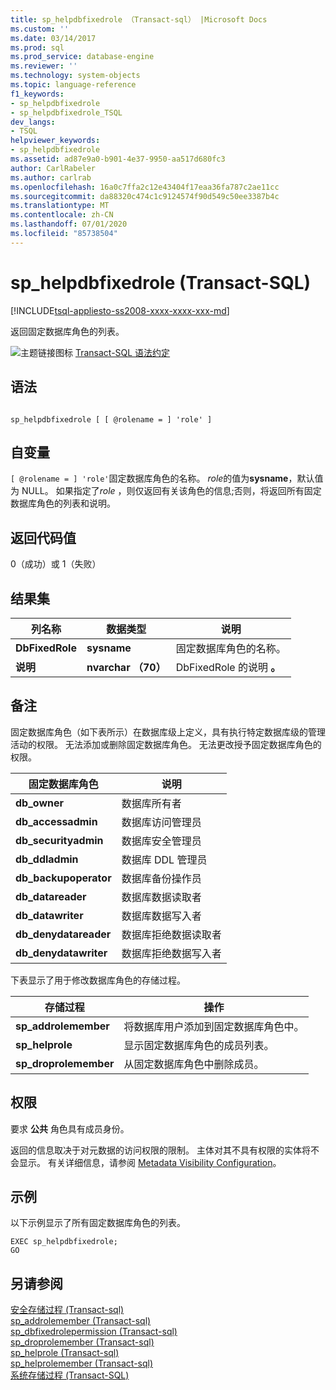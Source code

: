 ```yaml
---
title: sp_helpdbfixedrole （Transact-sql） |Microsoft Docs
ms.custom: ''
ms.date: 03/14/2017
ms.prod: sql
ms.prod_service: database-engine
ms.reviewer: ''
ms.technology: system-objects
ms.topic: language-reference
f1_keywords:
- sp_helpdbfixedrole
- sp_helpdbfixedrole_TSQL
dev_langs:
- TSQL
helpviewer_keywords:
- sp_helpdbfixedrole
ms.assetid: ad87e9a0-b901-4e37-9950-aa517d680fc3
author: CarlRabeler
ms.author: carlrab
ms.openlocfilehash: 16a0c7ffa2c12e43404f17eaa36fa787c2ae11cc
ms.sourcegitcommit: da88320c474c1c9124574f90d549c50ee3387b4c
ms.translationtype: MT
ms.contentlocale: zh-CN
ms.lasthandoff: 07/01/2020
ms.locfileid: "85738504"
---
```

# <a name="sp_helpdbfixedrole-transact-sql"></a>sp_helpdbfixedrole (Transact-SQL)
[!INCLUDE[tsql-appliesto-ss2008-xxxx-xxxx-xxx-md](../../includes/applies-to-version/sqlserver.md)]

  返回固定数据库角色的列表。  
  
 ![主题链接图标](../../database-engine/configure-windows/media/topic-link.gif "“主题链接”图标") [Transact-SQL 语法约定](../../t-sql/language-elements/transact-sql-syntax-conventions-transact-sql.md)  
  
## <a name="syntax"></a>语法  
  
```  
  
sp_helpdbfixedrole [ [ @rolename = ] 'role' ]   
```  
  
## <a name="arguments"></a>自变量  
`[ @rolename = ] 'role'`固定数据库角色的名称。 *role*的值为**sysname**，默认值为 NULL。 如果指定了*role* ，则仅返回有关该角色的信息;否则，将返回所有固定数据库角色的列表和说明。  
  
## <a name="return-code-values"></a>返回代码值  
 0（成功）或 1（失败）  
  
## <a name="result-sets"></a>结果集  
  
|列名称|数据类型|说明|  
|-----------------|---------------|-----------------|  
|**DbFixedRole**|**sysname**|固定数据库角色的名称。|  
|**说明**|**nvarchar （70）**|DbFixedRole 的说明 **。**|  
  
## <a name="remarks"></a>备注  
 固定数据库角色（如下表所示）在数据库级上定义，具有执行特定数据库级的管理活动的权限。 无法添加或删除固定数据库角色。 无法更改授予固定数据库角色的权限。  
  
|固定数据库角色|说明|  
|-------------------------|-----------------|  
|**db_owner**|数据库所有者|  
|**db_accessadmin**|数据库访问管理员|  
|**db_securityadmin**|数据库安全管理员|  
|**db_ddladmin**|数据库 DDL 管理员|  
|**db_backupoperator**|数据库备份操作员|  
|**db_datareader**|数据库数据读取者|  
|**db_datawriter**|数据库数据写入者|  
|**db_denydatareader**|数据库拒绝数据读取者|  
|**db_denydatawriter**|数据库拒绝数据写入者|  
  
 下表显示了用于修改数据库角色的存储过程。  
  
|存储过程|操作|  
|----------------------|------------|  
|**sp_addrolemember**|将数据库用户添加到固定数据库角色中。|  
|**sp_helprole**|显示固定数据库角色的成员列表。|  
|**sp_droprolemember**|从固定数据库角色中删除成员。|  
  
## <a name="permissions"></a>权限  
 要求 **公共** 角色具有成员身份。  
  
 返回的信息取决于对元数据的访问权限的限制。 主体对其不具有权限的实体将不会显示。 有关详细信息，请参阅 [Metadata Visibility Configuration](../../relational-databases/security/metadata-visibility-configuration.md)。  
  
## <a name="examples"></a>示例  
 以下示例显示了所有固定数据库角色的列表。  
  
```  
EXEC sp_helpdbfixedrole;  
GO  
```  
  
## <a name="see-also"></a>另请参阅  
 [安全存储过程 &#40;Transact-sql&#41;](../../relational-databases/system-stored-procedures/security-stored-procedures-transact-sql.md)   
 [sp_addrolemember &#40;Transact-sql&#41;](../../relational-databases/system-stored-procedures/sp-addrolemember-transact-sql.md)   
 [sp_dbfixedrolepermission &#40;Transact-sql&#41;](../../relational-databases/system-stored-procedures/sp-dbfixedrolepermission-transact-sql.md)   
 [sp_droprolemember &#40;Transact-sql&#41;](../../relational-databases/system-stored-procedures/sp-droprolemember-transact-sql.md)   
 [sp_helprole &#40;Transact-sql&#41;](../../relational-databases/system-stored-procedures/sp-helprole-transact-sql.md)   
 [sp_helprolemember &#40;Transact-sql&#41;](../../relational-databases/system-stored-procedures/sp-helprolemember-transact-sql.md)   
 [系统存储过程 (Transact-SQL)](../../relational-databases/system-stored-procedures/system-stored-procedures-transact-sql.md)  
  
  
